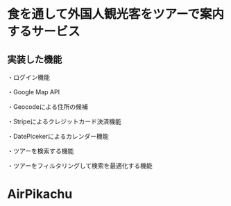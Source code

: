# 食を通して外国人観光客をツアーで案内するサービス

## 実装した機能


・ログイン機能

・Google Map API

・Geocodeによる住所の候補


・Stripeによるクレジットカード決済機能


・DatePicekerによるカレンダー機能


・ツアーを検索する機能


・ツアーをフィルタリングして検索を最適化する機能

# AirPikachu
